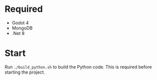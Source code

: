 # Required
* Godot 4
* MongoDB 
* .Net 8

# Start
Run `./build_python.sh` to build the Python code. This is required before starting the project.